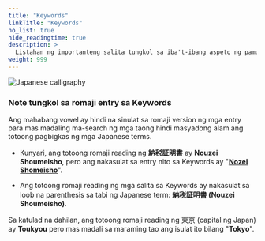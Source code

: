 ```yaml
---
title: "Keywords"
linkTitle: "Keywords"
no_list: true
hide_readingtime: true
description: >
  Listahan ng importanteng salita tungkol sa iba't-ibang aspeto ng pamumuhay sa Japan
weight: 999
---
```

![Japanese calligraphy](/static/img/japanese-calligraphy_320_640.jpg)

### Note tungkol sa romaji entry sa Keywords

Ang mahabang vowel ay hindi na sinulat sa romaji version ng mga entry para mas madaling ma-search ng mga taong hindi masyadong alam ang totoong pagbigkas ng mga Japanese terms.

* Kunyari, ang totoong romaji reading ng **納税証明書** ay **Nouzei Shoumeisho**, pero ang nakasulat sa entry nito sa Keywords ay "**[Nozei Shomeisho](/japan-keywords/n/#nozei-shomeisho-tax-payment-cerficate)**".

* Ang totoong romaji reading ng mga salita sa Keywords ay nakasulat sa loob na parenthesis sa tabi ng Japanese term: **納税証明書 (Nouzei Shoumeisho)**.

Sa katulad na dahilan, ang totoong romaji reading ng 東京 (capital ng Japan) ay **Toukyou** pero mas madali sa maraming tao ang isulat ito bilang "**Tokyo**".